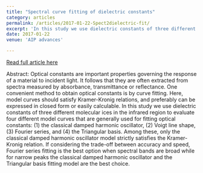 ```yaml
---
title: "Spectral curve fitting of dielectric constants"
category: articles
permalink: /articles/2017-01-22-Spect2dielectric-fit/ 
excerpt: 'In this study we use dielectric constants of three different molecular ices in the infrared region to evaluate four different model curves that are generally used for fitting optical constants: (1) the classical damped harmonic oscillator, (2) Voigt line shape, (3) Fourier series, and (4) the Triangular basis.'
date: 2017-01-22
venue: 'AIP advances'

---
```


<a href='https://doi.org/10.1063/1.4975398'>Read full article here</a>

Abstract: Optical constants are important properties governing the response of a material to incident light. It follows that they are often extracted from spectra measured by absorbance, transmittance or reflectance. One convenient method to obtain optical constants is by curve fitting. Here, model curves should satisfy Kramer-Kronig relations, and preferably can be expressed in closed form or easily calculable. In this study we use dielectric constants of three different molecular ices in the infrared region to evaluate four different model curves that are generally used for fitting optical constants: (1) the classical damped harmonic oscillator, (2) Voigt line shape, (3) Fourier series, and (4) the Triangular basis. Among these, only the classical damped harmonic oscillator model strictly satisfies the Kramer-Kronig relation. If considering the trade-off between accuracy and speed, Fourier series fitting is the best option when spectral bands are broad while for narrow peaks the classical damped harmonic oscillator and the Triangular basis fitting model are the best choice.
